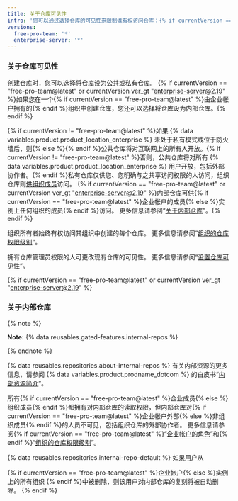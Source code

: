 ```yaml
---
title: 关于仓库可见性
intro: '您可以通过选择仓库的可见性来限制谁有权访问仓库：{% if currentVersion == "free-pro-team@latest" or currentVersion ver_gt "enterprise-server@2.19" %}公共、内部或私有{% else %} 公共或私有{% endif %}。'
versions:
  free-pro-team: '*'
  enterprise-server: '*'
---
```


### 关于仓库可见性

创建仓库时，您可以选择将仓库设为公共或私有仓库。 {% if currentVersion == "free-pro-team@latest" or currentVersion ver_gt "enterprise-server@2.19" %}如果您在一个{% if currentVersion == "free-pro-team@latest" %}由企业帐户拥有的{% endif %}组织中创建仓库，您还可以选择将仓库设为内部仓库。{% endif %}

{% if currentVersion != "free-pro-team@latest" %}如果 {% data variables.product.product_location_enterprise %} 未处于私有模式或位于防火墙后，则{% else %}{% endif %}公共仓库将对互联网上的所有人开放。{% if currentVersion != "free-pro-team@latest" %}否则，公共仓库将对所有 {% data variables.product.product_location_enterprise %} 用户开放，包括外部协作者。{% endif %}私有仓库仅供您、您明确与之共享访问权限的人访问，组织仓库则[供组织成员](/github/setting-up-and-managing-organizations-and-teams/repository-permission-levels-for-an-organization)访问。 {% if currentVersion == "free-pro-team@latest" or currentVersion ver_gt "enterprise-server@2.19" %}内部仓库可供{% if currentVersion == "free-pro-team@latest" %}企业帐户的成员{% else %}实例上任何组织的成员{% endif %}访问。 更多信息请参阅“[关于内部仓库](#about-internal-repositories)”。{% endif %}

组织所有者始终有权访问其组织中创建的每个仓库。 更多信息请参阅“[组织的仓库权限级别](/github/setting-up-and-managing-organizations-and-teams/repository-permission-levels-for-an-organization)”。

拥有仓库管理员权限的人可更改现有仓库的可见性。 更多信息请参阅“[设置仓库可见性](/github/administering-a-repository/setting-repository-visibility)”。

{% if currentVersion == "free-pro-team@latest" or currentVersion ver_gt "enterprise-server@2.19" %}
### 关于内部仓库

{% note %}

**Note:** {% data reusables.gated-features.internal-repos %}

{% endnote %}

{% data reusables.repositories.about-internal-repos %} 有关内部资源的更多信息，请参阅 {% data variables.product.prodname_dotcom %} 的白皮书“[内部资源简介](https://resources.github.com/whitepapers/introduction-to-innersource/)”。

所有{% if currentVersion == "free-pro-team@latest" %}企业成员{% else %}组织成员{% endif %}都拥有对内部仓库的读取权限，但内部仓库对{% if currentVersion == "free-pro-team@latest" %}企业帐户外部{% else %}非组织成员{% endif %}的人员不可见，包括组织仓库的外部协作者。 更多信息请参阅{% if currentVersion == "free-pro-team@latest" %}“[企业帐户的角色](/articles/roles-for-an-enterprise-account#enterprise-members)”和{% endif %}“[组织的仓库权限级别](/articles/repository-permission-levels-for-an-organization)”。

{% data reusables.repositories.internal-repo-default %}
如果用户从

{% if currentVersion == "free-pro-team@latest" %}企业帐户{% else %}实例上的所有组织 {% endif %}中被删除，则该用户对内部仓库的复刻将被自动删除。
{% endif %}
